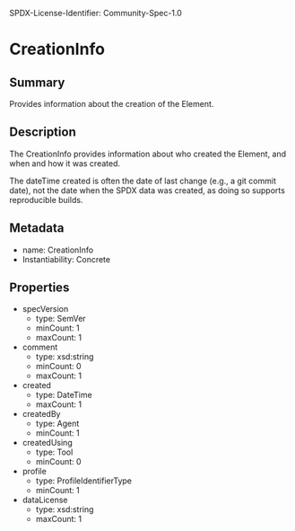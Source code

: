 SPDX-License-Identifier: Community-Spec-1.0

# CreationInfo

## Summary

Provides information about the creation of the Element.

## Description

The CreationInfo provides information about who created the Element, and when and how it was created. 

The dateTime created is often the date of last change (e.g., a git commit date), not the date when the SPDX data was created, as doing so supports reproducible builds.

## Metadata

- name: CreationInfo
- Instantiability: Concrete

## Properties

- specVersion
  - type: SemVer
  - minCount: 1
  - maxCount: 1
- comment
  - type: xsd:string
  - minCount: 0
  - maxCount: 1
- created
  - type: DateTime
  - maxCount: 1
- createdBy
  - type: Agent
  - minCount: 1
- createdUsing
  - type: Tool
  - minCount: 0
- profile
  - type: ProfileIdentifierType
  - minCount: 1
- dataLicense
  - type: xsd:string
  - maxCount: 1

